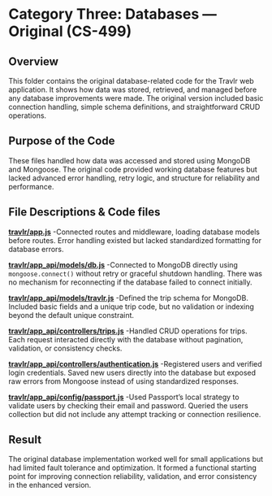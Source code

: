 # Category Three: Databases — Original (CS-499) 

## Overview 
This folder contains the original database-related code for the Travlr web application. It shows how data was stored, retrieved, and managed before any database improvements were made. The original version included basic connection handling, simple schema definitions, and straightforward CRUD operations.

## Purpose of the Code 
These files handled how data was accessed and stored using MongoDB and Mongoose. The original code provided working database features but lacked advanced error handling, retry logic, and structure for reliability and performance.

## File Descriptions & Code files

[**travlr/app.js**](./app.js)
-Connected routes and middleware, loading database models before routes. Error handling existed but lacked standardized formatting for database errors. 

[**travlr/app_api/models/db.js**](./db.js)
-Connected to MongoDB directly using `mongoose.connect()` without retry or graceful shutdown handling. There was no mechanism for reconnecting if the database failed to connect initially. 

[**travlr/app_api/models/travlr.js**](./travlr.js)
-Defined the trip schema for MongoDB. Included basic fields and a unique trip code, but no validation or indexing beyond the default unique constraint. 

[**travlr/app_api/controllers/trips.js**](./trips.js) 
-Handled CRUD operations for trips. Each request interacted directly with the database without pagination, validation, or consistency checks. 

[**travlr/app_api/controllers/authentication.js**](./authentication.js) 
-Registered users and verified login credentials. Saved new users directly into the database but exposed raw errors from Mongoose instead of using standardized responses. 

[**travlr/app_api/config/passport.js**](./passport.js) 
-Used Passport’s local strategy to validate users by checking their email and password. Queried the users collection but did not include any attempt tracking or connection resilience.

## Result 
The original database implementation worked well for small applications but had limited fault tolerance and optimization. It formed a functional starting point for improving connection reliability, validation, and error consistency in the enhanced version.
